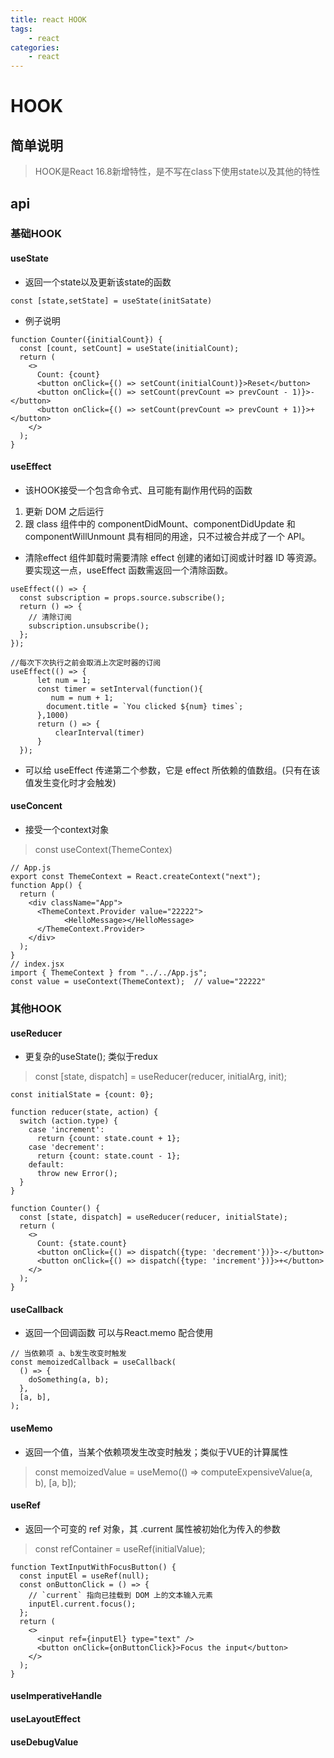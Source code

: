 ```yaml
---
title: react HOOK
tags: 
    - react
categories: 
    - react
---
```


#   HOOK
##  简单说明
> HOOK是React 16.8新增特性，是不写在class下使用state以及其他的特性

##  api
### 基础HOOK
####    useState
- 返回一个state以及更新该state的函数
```
const [state,setState] = useState(initSatate)
```
- 例子说明
```
function Counter({initialCount}) {
  const [count, setCount] = useState(initialCount);
  return (
    <>
      Count: {count}
      <button onClick={() => setCount(initialCount)}>Reset</button>
      <button onClick={() => setCount(prevCount => prevCount - 1)}>-</button>
      <button onClick={() => setCount(prevCount => prevCount + 1)}>+</button>
    </>
  );
}
```
####    useEffect
- 该HOOK接受一个包含命令式、且可能有副作用代码的函数
1. 更新 DOM 之后运行
2. 跟 class 组件中的 componentDidMount、componentDidUpdate 和 componentWillUnmount 具有相同的用途，只不过被合并成了一个 API。
- 清除effect
组件卸载时需要清除 effect 创建的诸如订阅或计时器 ID 等资源。要实现这一点，useEffect 函数需返回一个清除函数。
```
useEffect(() => {
  const subscription = props.source.subscribe();
  return () => {
    // 清除订阅
    subscription.unsubscribe();
  };
});

//每次下次执行之前会取消上次定时器的订阅
useEffect(() => {
      let num = 1;
      const timer = setInterval(function(){
         num = num + 1;
        document.title = `You clicked ${num} times`;
      },1000)
      return () => {
          clearInterval(timer)
      }
  });
```
- 可以给 useEffect 传递第二个参数，它是 effect 所依赖的值数组。(只有在该值发生变化时才会触发)

####    useConcent
- 接受一个context对象

> const useContext(ThemeContex)

```
// App.js
export const ThemeContext = React.createContext("next");
function App() {
  return (
    <div className="App">
      <ThemeContext.Provider value="22222">
            <HelloMessage></HelloMessage>
      </ThemeContext.Provider>
    </div>
  );
}
// index.jsx
import { ThemeContext } from "../../App.js";
const value = useContext(ThemeContext);  // value="22222"
```
### 其他HOOK
####    useReducer
- 更复杂的useState(); 类似于redux

> const [state, dispatch] = useReducer(reducer, initialArg, init);

```
const initialState = {count: 0};

function reducer(state, action) {
  switch (action.type) {
    case 'increment':
      return {count: state.count + 1};
    case 'decrement':
      return {count: state.count - 1};
    default:
      throw new Error();
  }
}

function Counter() {
  const [state, dispatch] = useReducer(reducer, initialState);
  return (
    <>
      Count: {state.count}
      <button onClick={() => dispatch({type: 'decrement'})}>-</button>
      <button onClick={() => dispatch({type: 'increment'})}>+</button>
    </>
  );
}
```
####    useCallback
- 返回一个回调函数  可以与React.memo 配合使用
```
// 当依赖项 a、b发生改变时触发
const memoizedCallback = useCallback(
  () => {
    doSomething(a, b);
  },
  [a, b],
);
```
####    useMemo
- 返回一个值，当某个依赖项发生改变时触发；类似于VUE的计算属性

>   const memoizedValue = useMemo(() => computeExpensiveValue(a, b), [a, b]);


####    useRef
- 返回一个可变的 ref 对象，其 .current 属性被初始化为传入的参数

> const refContainer = useRef(initialValue);

```
function TextInputWithFocusButton() {
  const inputEl = useRef(null);
  const onButtonClick = () => {
    // `current` 指向已挂载到 DOM 上的文本输入元素
    inputEl.current.focus();
  };
  return (
    <>
      <input ref={inputEl} type="text" />
      <button onClick={onButtonClick}>Focus the input</button>
    </>
  );
}
```
####    useImperativeHandle
####    useLayoutEffect
####    useDebugValue